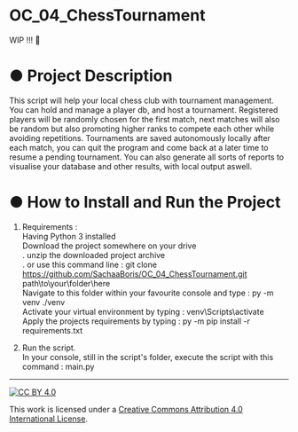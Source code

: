 # OC_04_ChessTournament

WIP !!!  :construction_worker:

# ● Project Description  
This script will help your local chess club with tournament management.
You can hold and manage a player db, and host a tournament. Registered players will be randomly chosen for the first match, next matches will also be random but also promoting higher ranks to compete each other while avoiding repetitions.
Tournaments are saved autonomously locally after each match, you can quit the program and come back at a later time to resume a pending tournament.
You can also generate all sorts of reports to visualise your database and other results, with local output aswell.
  
# ● How to Install and Run the Project  
1. Requirements :  
Having Python 3 installed  
Download the project somewhere on your drive  
. unzip the downloaded project archive  
. or use this command line :
git clone https://github.com/SachaaBoris/OC_04_ChessTournament.git path\to\your\folder\here  
Navigate to this folder within your favourite console and type : py -m venv ./venv  
Activate your virtual environment by typing : venv\Scripts\activate  
Apply the projects requirements by typing : py -m  pip install -r requirements.txt  

2. Run the script.  
In your console, still in the script's folder, execute the script with this command : main.py  
  
---  
  
[![CC BY 4.0][cc-by-shield]][cc-by]  
  
This work is licensed under a [Creative Commons Attribution 4.0 International License][cc-by].  
  
[cc-by]: http://creativecommons.org/licenses/by/4.0/  
[cc-by-shield]: https://img.shields.io/badge/License-CC%20BY%204.0-lightgrey.svg  